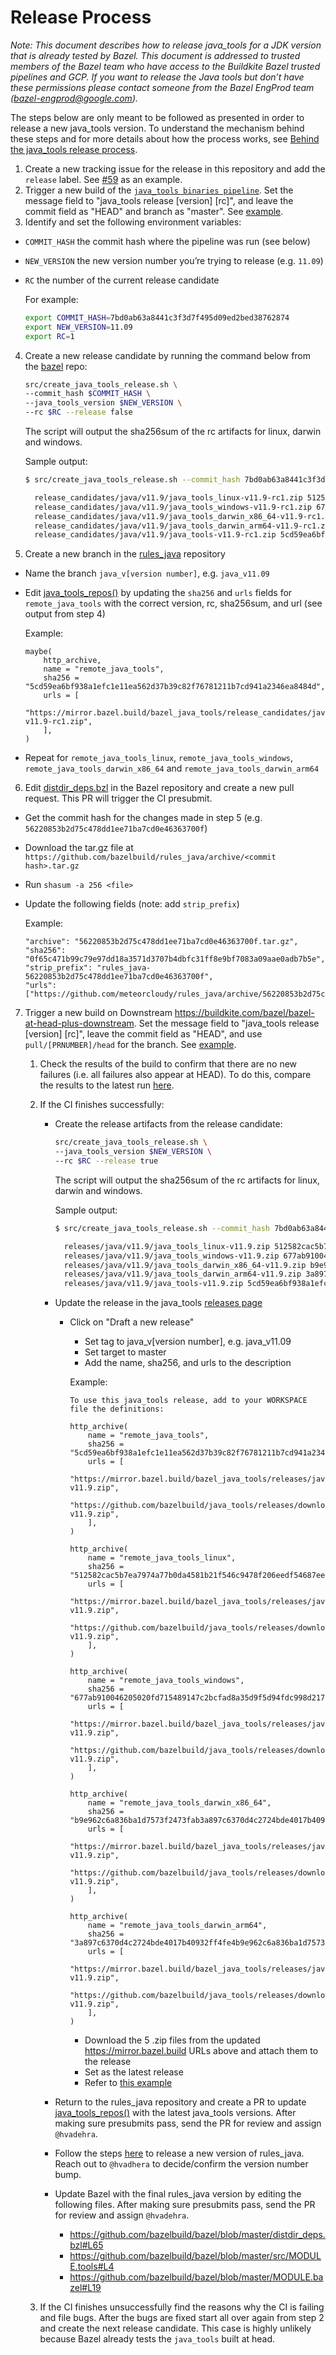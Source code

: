 # Release Process

*Note: This document describes how to release java_tools for a JDK version that
is already tested by Bazel. This document is addressed to trusted members of
the Bazel team who have access to the Buildkite Bazel trusted pipelines and GCP.
If you want to release the Java tools but don’t have these permissions please
contact someone from the Bazel EngProd team (bazel-engprod@google.com).*

The steps below are only meant to be followed as presented in order to release
a new java_tools version. To understand the mechanism behind these steps and for
more details about how the process works, see
[Behind the java_tools release process](behind-the-release.md).

1. Create a new tracking issue for the release in this repository and add the `release` label. See [#59](https://github.com/bazelbuild/java_tools/issues/59) as an example.
2. Trigger a new build of the [`java_tools binaries pipeline`](https://buildkite.com/bazel-trusted/java-tools-binaries-java). Set the message field to "java_tools release [version] [rc]", and leave the commit field as "HEAD" and branch as "master". See [example](https://buildkite.com/bazel-trusted/java-tools-binaries-java/builds/189).
3. Identify and set the following environment variables:

  * `COMMIT_HASH` the commit hash where the pipeline was run (see below)
  * `NEW_VERSION` the new version number you’re trying to release (e.g. `11.09`)
  * `RC` the number of the current release candidate

     For example:
     ```bash
     export COMMIT_HASH=7bd0ab63a8441c3f3d7f495d09ed2bed38762874
     export NEW_VERSION=11.09
     export RC=1
     ```

4. Create a new release candidate by running the command below from the [bazel](https://github.com/bazelbuild/bazel) repo:

    ```bash
    src/create_java_tools_release.sh \
    --commit_hash $COMMIT_HASH \
    --java_tools_version $NEW_VERSION \
    --rc $RC --release false
    ```

    The script will output the sha256sum of the rc artifacts for linux, darwin
    and windows.
    
    Sample output:
    ```bash
    $ src/create_java_tools_release.sh --commit_hash 7bd0ab63a8441c3f3d7f495d09ed2bed38762874 --java_tools_version 11.9 --rc 1 --release false

      release_candidates/java/v11.9/java_tools_linux-v11.9-rc1.zip 512582cac5b7ea7974a77b0da4581b21f546c9478f206eedf54687eeac035989
      release_candidates/java/v11.9/java_tools_windows-v11.9-rc1.zip 677ab910046205020fd715489147c2bcfad8a35d9f5d94fdc998d217545bd87a
      release_candidates/java/v11.9/java_tools_darwin_x86_64-v11.9-rc1.zip b9e962c6a836ba1d7573f2473fab3a897c6370d4c2724bde4017b40932ff4fe4
      release_candidates/java/v11.9/java_tools_darwin_arm64-v11.9-rc1.zip 3a897c6370d4c2724bde4017b40932ff4fe4b9e962c6a836ba1d7573f2473fab
      release_candidates/java/v11.9/java_tools-v11.9-rc1.zip 5cd59ea6bf938a1efc1e11ea562d37b39c82f76781211b7cd941a2346ea8484d
    ```

5. Create a new branch in the [rules_java](https://github.com/bazelbuild/rules_java) repository

  * Name the branch `java_v[version number]`, e.g. `java_v11.09`
  * Edit [java_tools_repos()](https://github.com/bazelbuild/rules_java/blob/master/java/repositories.bzl#L22-L73) by updating the `sha256` and `urls` fields for `remote_java_tools` with the correct version, rc, sha256sum, and url (see output from step 4)

     Example:
     ```starlark
     maybe(
         http_archive,
         name = "remote_java_tools",
         sha256 = "5cd59ea6bf938a1efc1e11ea562d37b39c82f76781211b7cd941a2346ea8484d",
         urls = [
            "https://mirror.bazel.build/bazel_java_tools/release_candidates/java/v11.9/java_tools-v11.9-rc1.zip",
         ],
     )     
     ```
     
  * Repeat for `remote_java_tools_linux`, `remote_java_tools_windows`, `remote_java_tools_darwin_x86_64` and `remote_java_tools_darwin_arm64`    

6. Edit [distdir_deps.bzl](https://github.com/bazelbuild/bazel/blob/master/distdir_deps.bzl#L65) in the Bazel repository and create a new pull request. This PR will trigger the CI presubmit.

  * Get the commit hash for the changes made in step 5 (e.g. `56220853b2d75c478dd1ee71ba7cd0e46363700f`)
  * Download the tar.gz file at `https://github.com/bazelbuild/rules_java/archive/<commit hash>.tar.gz`
  * Run `shasum -a 256 <file>`
  * Update the following fields (note: add `strip_prefix`)
    
     Example:
     ```starlark
     "archive": "56220853b2d75c478dd1ee71ba7cd0e46363700f.tar.gz",
     "sha256": "0f65c471b99c79e97dd18a3571d3707b4dbfc31ff8e9bf7083a09aae0adb7b5e",
     "strip_prefix": "rules_java-56220853b2d75c478dd1ee71ba7cd0e46363700f",
     "urls": ["https://github.com/meteorcloudy/rules_java/archive/56220853b2d75c478dd1ee71ba7cd0e46363700f.tar.gz"],
     ```

7. Trigger a new build on Downstream https://buildkite.com/bazel/bazel-at-head-plus-downstream. Set the message field to "java_tools release [version] [rc]", leave the commit field as "HEAD", and use `pull/[PRNUMBER]/head` for the branch. See [example](https://buildkite.com/bazel/bazel-at-head-plus-downstream/builds/2818). 

    1. Check the results of the build to confirm that there are no new failures (i.e. all failures also appear at HEAD). To do this, compare the results to the latest run [here](https://buildkite.com/bazel/bazel-at-head-plus-downstream/builds?branch=master).
    2. If the CI finishes successfully:
        - Create the release artifacts from the release candidate:
          ```bash
          src/create_java_tools_release.sh \
          --java_tools_version $NEW_VERSION \
          --rc $RC --release true
          ```
          The script will output the sha256sum of the rc artifacts for linux, darwin and windows.

          Sample output:
          ```bash
          $ src/create_java_tools_release.sh --commit_hash 7bd0ab63a8441c3f3d7f495d09ed2bed38762874 --java_tools_version 11.9 --rc 1 --release true

            releases/java/v11.9/java_tools_linux-v11.9.zip 512582cac5b7ea7974a77b0da4581b21f546c9478f206eedf54687eeac035989
            releases/java/v11.9/java_tools_windows-v11.9.zip 677ab910046205020fd715489147c2bcfad8a35d9f5d94fdc998d217545bd87a
            releases/java/v11.9/java_tools_darwin_x86_64-v11.9.zip b9e962c6a836ba1d7573f2473fab3a897c6370d4c2724bde4017b40932ff4fe4
            releases/java/v11.9/java_tools_darwin_arm64-v11.9.zip 3a897c6370d4c2724bde4017b40932ff4fe4b9e962c6a836ba1d7573f2473fab
            releases/java/v11.9/java_tools-v11.9.zip 5cd59ea6bf938a1efc1e11ea562d37b39c82f76781211b7cd941a2346ea8484d
          ```        

        - Update the release in the java_tools [releases page](https://github.com/bazelbuild/java_tools/releases)
            -   Click on "Draft a new release"
                -   Set tag to java_v[version number], e.g. java_v11.09
                -   Set target to master
                -   Add the name, sha256, and urls to the description

                Example:
                ```
                To use this java_tools release, add to your WORKSPACE file the definitions:

                http_archive(
                    name = "remote_java_tools",
                    sha256 = "5cd59ea6bf938a1efc1e11ea562d37b39c82f76781211b7cd941a2346ea8484d",
                    urls = [
                            "https://mirror.bazel.build/bazel_java_tools/releases/java/v11.9/java_tools-v11.9.zip",
                            "https://github.com/bazelbuild/java_tools/releases/download/java_v11.9/java_tools-v11.9.zip",
                    ],
                )

                http_archive(
                    name = "remote_java_tools_linux",
                    sha256 = "512582cac5b7ea7974a77b0da4581b21f546c9478f206eedf54687eeac035989",
                    urls = [
                            "https://mirror.bazel.build/bazel_java_tools/releases/java/v11.9/java_tools_linux-v11.9.zip",
                            "https://github.com/bazelbuild/java_tools/releases/download/java_v11.9/java_tools_linux-v11.9.zip",
                    ],
                )

                http_archive(
                    name = "remote_java_tools_windows",
                    sha256 = "677ab910046205020fd715489147c2bcfad8a35d9f5d94fdc998d217545bd87a",
                    urls = [
                            "https://mirror.bazel.build/bazel_java_tools/releases/java/v11.9/java_tools_windows-v11.9.zip",
                            "https://github.com/bazelbuild/java_tools/releases/download/java_v11.9/java_tools_windows-v11.9.zip",    
                    ],
                )

                http_archive(
                    name = "remote_java_tools_darwin_x86_64",
                    sha256 = "b9e962c6a836ba1d7573f2473fab3a897c6370d4c2724bde4017b40932ff4fe4",
                    urls = [
                            "https://mirror.bazel.build/bazel_java_tools/releases/java/v11.9/java_tools_darwin_x86_64-v11.9.zip",
                            "https://github.com/bazelbuild/java_tools/releases/download/java_v11.9/java_tools_darwin_x86_64-v11.9.zip",
                    ],
                )

                http_archive(
                    name = "remote_java_tools_darwin_arm64",
                    sha256 = "3a897c6370d4c2724bde4017b40932ff4fe4b9e962c6a836ba1d7573f2473fab",
                    urls = [
                            "https://mirror.bazel.build/bazel_java_tools/releases/java/v11.9/java_tools_darwin_arm64-v11.9.zip",
                            "https://github.com/bazelbuild/java_tools/releases/download/java_v11.9/java_tools_darwin_arm64-v11.9.zip",
                    ],
                )
                ```
                
                -   Download the 5 .zip files from the updated https://mirror.bazel.build URLs above and attach them to the release
                -   Set as the latest release
                -   Refer to [this example](https://github.com/bazelbuild/java_tools/releases/tag/java_v11.9)
             
        - Return to the rules_java repository and create a PR to update [java_tools_repos()](https://github.com/bazelbuild/rules_java/blob/master/java/repositories.bzl#L22-L73) with the latest java_tools versions. After making sure presubmits pass, send the PR for review and assign `@hvadehra`.

        - Follow the steps [here](https://github.com/bazelbuild/rules_java/tree/master/distro) to release a new version of rules_java. Reach out to `@hvadhera` to decide/confirm the version number bump.
      
        - Update Bazel with the final rules_java version by editing the following files. After making sure presubmits pass, send the PR for review and assign `@hvadehra`.
            -   https://github.com/bazelbuild/bazel/blob/master/distdir_deps.bzl#L65
            -   https://github.com/bazelbuild/bazel/blob/master/src/MODULE.tools#L4
            -   https://github.com/bazelbuild/bazel/blob/master/MODULE.bazel#L19

    3. If the CI finishes unsuccessfully find the reasons why the CI is failing and file bugs. After the bugs are fixed start all over again from step 2 and create the next release candidate. This case is highly unlikely because Bazel already tests the `java_tools` built at head.
 
